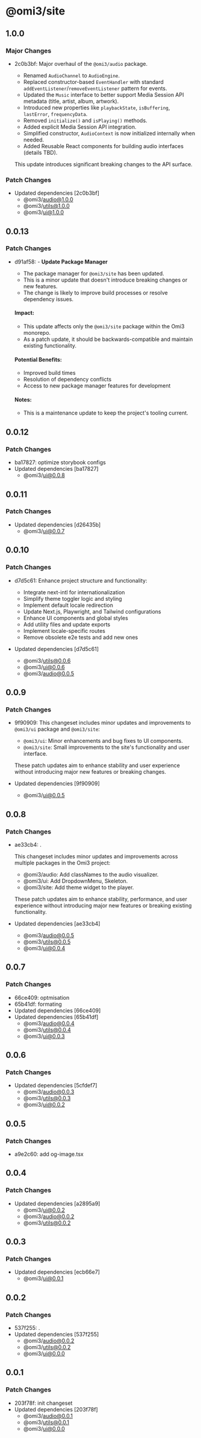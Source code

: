 # @omi3/site

## 1.0.0

### Major Changes

- 2c0b3bf: Major overhaul of the `@omi3/audio` package.

  - Renamed `AudioChannel` to `AudioEngine`.
  - Replaced constructor-based `EventHandler` with standard `addEventListener`/`removeEventListener` pattern for events.
  - Updated the `Music` interface to better support Media Session API metadata (title, artist, album, artwork).
  - Introduced new properties like `playbackState`, `isBuffering`, `lastError`, `frequencyData`.
  - Removed `initialize()` and `isPlaying()` methods.
  - Added explicit Media Session API integration.
  - Simplified constructor, `AudioContext` is now initialized internally when needed.
  - Added Reusable React components for building audio interfaces (details TBD).

  This update introduces significant breaking changes to the API surface.

### Patch Changes

- Updated dependencies [2c0b3bf]
  - @omi3/audio@1.0.0
  - @omi3/utils@1.0.0
  - @omi3/ui@1.0.0

## 0.0.13

### Patch Changes

- d91af58: - **Update Package Manager**

  - The package manager for `@omi3/site` has been updated.
  - This is a minor update that doesn't introduce breaking changes or new features.
  - The change is likely to improve build processes or resolve dependency issues.

  #### Impact:

  - This update affects only the `@omi3/site` package within the Omi3 monorepo.
  - As a patch update, it should be backwards-compatible and maintain existing functionality.

  #### Potential Benefits:

  - Improved build times
  - Resolution of dependency conflicts
  - Access to new package manager features for development

  #### Notes:

  - This is a maintenance update to keep the project's tooling current.

## 0.0.12

### Patch Changes

- ba17827: optimize storybook configs
- Updated dependencies [ba17827]
  - @omi3/ui@0.0.8

## 0.0.11

### Patch Changes

- Updated dependencies [d26435b]
  - @omi3/ui@0.0.7

## 0.0.10

### Patch Changes

- d7d5c61: Enhance project structure and functionality:

  - Integrate next-intl for internationalization
  - Simplify theme toggler logic and styling
  - Implement default locale redirection
  - Update Next.js, Playwright, and Tailwind configurations
  - Enhance UI components and global styles
  - Add utility files and update exports
  - Implement locale-specific routes
  - Remove obsolete e2e tests and add new ones

- Updated dependencies [d7d5c61]
  - @omi3/utils@0.0.6
  - @omi3/ui@0.0.6
  - @omi3/audio@0.0.5

## 0.0.9

### Patch Changes

- 9f90909: This changeset includes minor updates and improvements to `@omi3/ui` package and `@omi3/site`:

  - `@omi3/ui`: Minor enhancements and bug fixes to UI components.
  - `@omi3/site`: Small improvements to the site's functionality and user interface.

  These patch updates aim to enhance stability and user experience without introducing major new features or breaking changes.

- Updated dependencies [9f90909]
  - @omi3/ui@0.0.5

## 0.0.8

### Patch Changes

- ae33cb4: .

  This changeset includes minor updates and improvements across multiple packages in the Omi3 project:

  - @omi3/audio: Add classNames to the audio visualizer.
  - @omi3/ui: Add DropdownMenu, Skeleton.
  - @omi3/site: Add theme widget to the player.

  These patch updates aim to enhance stability, performance, and user experience without introducing major new features or breaking existing functionality.

- Updated dependencies [ae33cb4]
  - @omi3/audio@0.0.5
  - @omi3/utils@0.0.5
  - @omi3/ui@0.0.4

## 0.0.7

### Patch Changes

- 66ce409: optmisation
- 65b41df: formating
- Updated dependencies [66ce409]
- Updated dependencies [65b41df]
  - @omi3/audio@0.0.4
  - @omi3/utils@0.0.4
  - @omi3/ui@0.0.3

## 0.0.6

### Patch Changes

- Updated dependencies [5cfdef7]
  - @omi3/audio@0.0.3
  - @omi3/utils@0.0.3
  - @omi3/ui@0.0.2

## 0.0.5

### Patch Changes

- a9e2c60: add og-image.tsx

## 0.0.4

### Patch Changes

- Updated dependencies [a2895a9]
  - @omi3/ui@0.0.2
  - @omi3/audio@0.0.2
  - @omi3/utils@0.0.2

## 0.0.3

### Patch Changes

- Updated dependencies [ecb66e7]
  - @omi3/ui@0.0.1

## 0.0.2

### Patch Changes

- 537f255: .
- Updated dependencies [537f255]
  - @omi3/audio@0.0.2
  - @omi3/utils@0.0.2
  - @omi3/ui@0.0.0

## 0.0.1

### Patch Changes

- 203f78f: init changeset
- Updated dependencies [203f78f]
  - @omi3/audio@0.0.1
  - @omi3/utils@0.0.1
  - @omi3/ui@0.0.0
